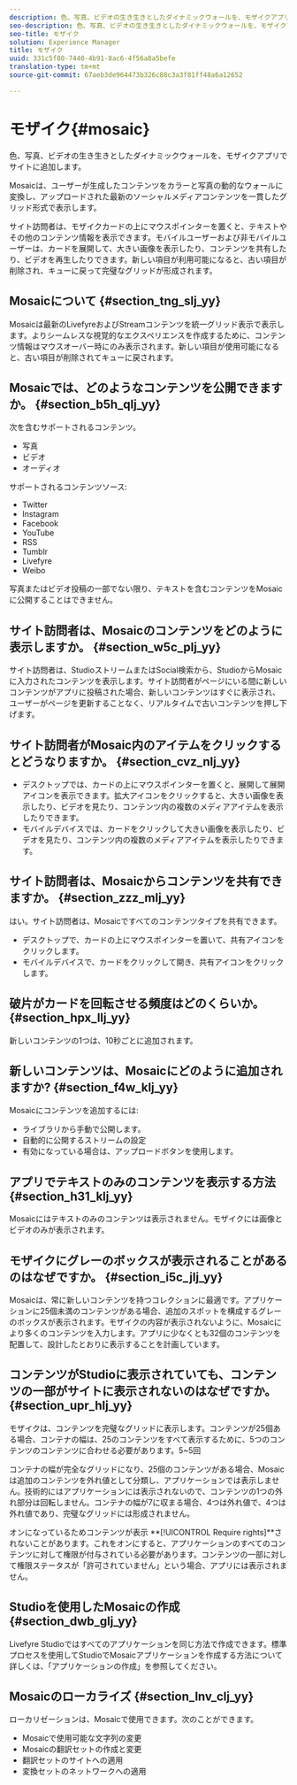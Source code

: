 ```yaml
---
description: 色、写真、ビデオの生き生きとしたダイナミックウォールを、モザイクアプリでサイトに追加します。
seo-description: 色、写真、ビデオの生き生きとしたダイナミックウォールを、モザイクアプリでサイトに追加します。
seo-title: モザイク
solution: Experience Manager
title: モザイク
uuid: 331c5f80-7440-4b91-8ac6-4f56a8a5befe
translation-type: tm+mt
source-git-commit: 67aeb3de964473b326c88c3a3f81ff48a6a12652

---
```



# モザイク{#mosaic}

色、写真、ビデオの生き生きとしたダイナミックウォールを、モザイクアプリでサイトに追加します。

Mosaicは、ユーザーが生成したコンテンツをカラーと写真の動的なウォールに変換し、アップロードされた最新のソーシャルメディアコンテンツを一貫したグリッド形式で表示します。

サイト訪問者は、モザイクカードの上にマウスポインターを置くと、テキストやその他のコンテンツ情報を表示できます。モバイルユーザーおよび非モバイルユーザーは、カードを展開して、大きい画像を表示したり、コンテンツを共有したり、ビデオを再生したりできます。新しい項目が利用可能になると、古い項目が削除され、キューに戻って完璧なグリッドが形成されます。

## Mosaicについて {#section_tng_slj_yy}

Mosaicは最新のLivefyreおよびStreamコンテンツを統一グリッド表示で表示します。よりシームレスな視覚的なエクスペリエンスを作成するために、コンテンツ情報はマウスオーバー時にのみ表示されます。新しい項目が使用可能になると、古い項目が削除されてキューに戻されます。

## Mosaicでは、どのようなコンテンツを公開できますか。 {#section_b5h_qlj_yy}

次を含むサポートされるコンテンツ。

* 写真
* ビデオ
* オーディオ

サポートされるコンテンツソース:

* Twitter
* Instagram
* Facebook
* YouTube
* RSS
* Tumblr
* Livefyre
* Weibo

写真またはビデオ投稿の一部でない限り、テキストを含むコンテンツをMosaicに公開することはできません。

## サイト訪問者は、Mosaicのコンテンツをどのように表示しますか。 {#section_w5c_plj_yy}

サイト訪問者は、StudioストリームまたはSocial検索から、StudioからMosaicに入力されたコンテンツを表示します。サイト訪問者がページにいる間に新しいコンテンツがアプリに投稿された場合、新しいコンテンツはすぐに表示され、ユーザーがページを更新することなく、リアルタイムで古いコンテンツを押し下げます。

## サイト訪問者がMosaic内のアイテムをクリックするとどうなりますか。 {#section_cvz_nlj_yy}

* デスクトップでは、カードの上にマウスポインターを置くと、展開して展開アイコンを表示できます。拡大アイコンをクリックすると、大きい画像を表示したり、ビデオを見たり、コンテンツ内の複数のメディアアイテムを表示したりできます。
* モバイルデバイスでは、カードをクリックして大きい画像を表示したり、ビデオを見たり、コンテンツ内の複数のメディアアイテムを表示したりできます。

## サイト訪問者は、Mosaicからコンテンツを共有できますか。 {#section_zzz_mlj_yy}

はい。サイト訪問者は、Mosaicですべてのコンテンツタイプを共有できます。

* デスクトップで、カードの上にマウスポインターを置いて、共有アイコンをクリックします。
* モバイルデバイスで、カードをクリックして開き、共有アイコンをクリックします。

## 破片がカードを回転させる頻度はどのくらいか。 {#section_hpx_llj_yy}

新しいコンテンツの1つは、10秒ごとに追加されます。

## 新しいコンテンツは、Mosaicにどのように追加されますか? {#section_f4w_klj_yy}

Mosaicにコンテンツを追加するには:

* ライブラリから手動で公開します。
* 自動的に公開するストリームの設定
* 有効になっている場合は、アップロードボタンを使用します。

## アプリでテキストのみのコンテンツを表示する方法 {#section_h31_klj_yy}

Mosaicにはテキストのみのコンテンツは表示されません。モザイクには画像とビデオのみが表示されます。

## モザイクにグレーのボックスが表示されることがあるのはなぜですか。 {#section_i5c_jlj_yy}

Mosaicは、常に新しいコンテンツを持つコレクションに最適です。アプリケーションに25個未満のコンテンツがある場合、追加のスポットを構成するグレーのボックスが表示されます。モザイクの内容が表示されないように、Mosaicにより多くのコンテンツを入力します。アプリに少なくとも32個のコンテンツを配置して、設計したとおりに表示することを計画しています。

## コンテンツがStudioに表示されていても、コンテンツの一部がサイトに表示されないのはなぜですか。 {#section_upr_hlj_yy}

モザイクは、コンテンツを完璧なグリッドに表示します。コンテンツが25個ある場合、コンテナの幅は、25のコンテンツをすべて表示するために、5つのコンテンツのコンテンツに合わせる必要があります。5~5回

コンテナの幅が完全なグリッドになり、25個のコンテンツがある場合、Mosaicは追加のコンテンツを外れ値として分類し、アプリケーションでは表示しません。技術的にはアプリケーションには表示されないので、コンテンツの1つの外れ部分は回転しません。コンテナの幅が7に収まる場合、4つは外れ値で、4つは外れ値であり、完璧なグリッドには形成されません。

オンになっているためコンテンツが表示 **[!UICONTROL Require rights]**されないことがあります。これをオンにすると、アプリケーションのすべてのコンテンツに対して権限が付与されている必要があります。コンテンツの一部に対して権限ステータスが「許可されていません」という場合、アプリには表示されません。

## Studioを使用したMosaicの作成 {#section_dwb_glj_yy}

Livefyre Studioではすべてのアプリケーションを同じ方法で作成できます。標準プロセスを使用してStudioでMosaicアプリケーションを作成する方法について詳しくは、「アプリケーションの作成」を参照してください。

## Mosaicのローカライズ {#section_lnv_clj_yy}

ローカリゼーションは、Mosaicで使用できます。次のことができます。

* Mosaicで使用可能な文字列の変更
* Mosaicの翻訳セットの作成と変更
* 翻訳セットのサイトへの適用
* 変換セットのネットワークへの適用

